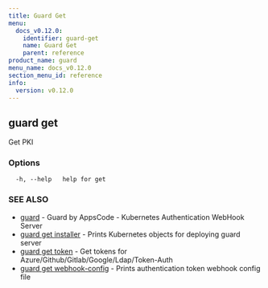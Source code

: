 ```yaml
---
title: Guard Get
menu:
  docs_v0.12.0:
    identifier: guard-get
    name: Guard Get
    parent: reference
product_name: guard
menu_name: docs_v0.12.0
section_menu_id: reference
info:
  version: v0.12.0
---
```


## guard get

Get PKI

### Options

```
  -h, --help   help for get
```

### SEE ALSO

* [guard](/docs/v0.12.0/reference/guard)	 - Guard by AppsCode - Kubernetes Authentication WebHook Server
* [guard get installer](/docs/v0.12.0/reference/guard_get_installer)	 - Prints Kubernetes objects for deploying guard server
* [guard get token](/docs/v0.12.0/reference/guard_get_token)	 - Get tokens for Azure/Github/Gitlab/Google/Ldap/Token-Auth
* [guard get webhook-config](/docs/v0.12.0/reference/guard_get_webhook-config)	 - Prints authentication token webhook config file

